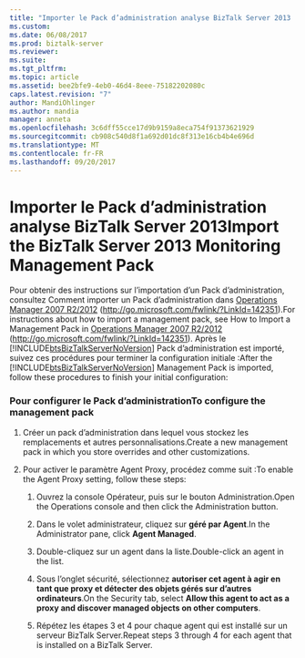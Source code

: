 ```yaml
---
title: "Importer le Pack d’administration analyse BizTalk Server 2013 | Documents Microsoft"
ms.custom: 
ms.date: 06/08/2017
ms.prod: biztalk-server
ms.reviewer: 
ms.suite: 
ms.tgt_pltfrm: 
ms.topic: article
ms.assetid: bee2bfe9-4eb0-46d4-8eee-75182202080c
caps.latest.revision: "7"
author: MandiOhlinger
ms.author: mandia
manager: anneta
ms.openlocfilehash: 3c6dff55cce17d9b9159a8eca754f91373621929
ms.sourcegitcommit: cb908c540d8f1a692d01dc8f313e16cb4b4e696d
ms.translationtype: MT
ms.contentlocale: fr-FR
ms.lasthandoff: 09/20/2017
---
```

# <a name="import-the-biztalk-server-2013-monitoring-management-pack"></a><span data-ttu-id="c8cdc-102">Importer le Pack d’administration analyse BizTalk Server 2013</span><span class="sxs-lookup"><span data-stu-id="c8cdc-102">Import the BizTalk Server 2013 Monitoring Management Pack</span></span>
<span data-ttu-id="c8cdc-103">Pour obtenir des instructions sur l’importation d’un Pack d’administration, consultez Comment importer un Pack d’administration dans [Operations Manager 2007 R2/2012](http://go.microsoft.com/fwlink/?LinkId=142351) (http://go.microsoft.com/fwlink/?LinkId=142351).</span><span class="sxs-lookup"><span data-stu-id="c8cdc-103">For instructions about how to import a management pack, see How to Import a Management Pack in [Operations Manager 2007 R2/2012](http://go.microsoft.com/fwlink/?LinkId=142351) (http://go.microsoft.com/fwlink/?LinkId=142351).</span></span> <span data-ttu-id="c8cdc-104">Après le [!INCLUDE[btsBizTalkServerNoVersion](../includes/btsbiztalkservernoversion-md.md)] Pack d’administration est importé, suivez ces procédures pour terminer la configuration initiale :</span><span class="sxs-lookup"><span data-stu-id="c8cdc-104">After the [!INCLUDE[btsBizTalkServerNoVersion](../includes/btsbiztalkservernoversion-md.md)] Management Pack is imported, follow these procedures to finish your initial configuration:</span></span>  
  
### <a name="to-configure-the-management-pack"></a><span data-ttu-id="c8cdc-105">Pour configurer le Pack d’administration</span><span class="sxs-lookup"><span data-stu-id="c8cdc-105">To configure the management pack</span></span>  
  
1.  <span data-ttu-id="c8cdc-106">Créer un pack d’administration dans lequel vous stockez les remplacements et autres personnalisations.</span><span class="sxs-lookup"><span data-stu-id="c8cdc-106">Create a new management pack in which you store overrides and other customizations.</span></span>  
  
2.  <span data-ttu-id="c8cdc-107">Pour activer le paramètre Agent Proxy, procédez comme suit :</span><span class="sxs-lookup"><span data-stu-id="c8cdc-107">To enable the Agent Proxy setting, follow these steps:</span></span>  
  
    1.  <span data-ttu-id="c8cdc-108">Ouvrez la console Opérateur, puis sur le bouton Administration.</span><span class="sxs-lookup"><span data-stu-id="c8cdc-108">Open the Operations console and then click the Administration button.</span></span>  
  
    2.  <span data-ttu-id="c8cdc-109">Dans le volet administrateur, cliquez sur **géré par Agent**.</span><span class="sxs-lookup"><span data-stu-id="c8cdc-109">In the Administrator pane, click **Agent Managed**.</span></span>  
  
    3.  <span data-ttu-id="c8cdc-110">Double-cliquez sur un agent dans la liste.</span><span class="sxs-lookup"><span data-stu-id="c8cdc-110">Double-click an agent in the list.</span></span>  
  
    4.  <span data-ttu-id="c8cdc-111">Sous l’onglet sécurité, sélectionnez **autoriser cet agent à agir en tant que proxy et détecter des objets gérés sur d’autres ordinateurs**.</span><span class="sxs-lookup"><span data-stu-id="c8cdc-111">On the Security tab, select **Allow this agent to act as a proxy and discover managed objects on other computers**.</span></span>  
  
    5.  <span data-ttu-id="c8cdc-112">Répétez les étapes 3 et 4 pour chaque agent qui est installé sur un serveur BizTalk Server.</span><span class="sxs-lookup"><span data-stu-id="c8cdc-112">Repeat steps 3 through 4 for each agent that is installed on a BizTalk Server.</span></span>